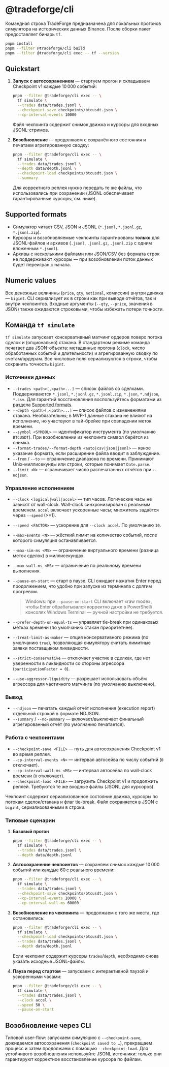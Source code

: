 # @tradeforge/cli

Командная строка TradeForge предназначена для локальных прогонов симулятора на исторических данных Binance. После сборки пакет предоставляет бинарь `tf`.

```bash
pnpm install
pnpm --filter @tradeforge/cli build
pnpm --filter @tradeforge/cli exec -- tf --version
```

## Quickstart

1. **Запуск с автосохранением** — стартуем прогон и складываем Checkpoint v1 каждые 10 000 событий:

   ```bash
   pnpm --filter @tradeforge/cli exec -- \
     tf simulate \
     --trades data/trades.jsonl \
     --checkpoint-save checkpoints/btcusdt.json \
     --cp-interval-events 10000
   ```

   Файл чекпоинта содержит снимок движка и курсоры для входных JSONL-стримов.

2. **Возобновление** — продолжаем с сохранённого состояния и печатаем агрегированную сводку:

   ```bash
   pnpm --filter @tradeforge/cli exec -- \
     tf simulate \
     --trades data/trades.jsonl \
     --depth data/depth.jsonl \
     --checkpoint-load checkpoints/btcusdt.json \
     --summary
   ```

   Для корректного реплея нужно передать те же файлы, что использовались при сохранении (JSONL обеспечивает гарантированные курсоры, см. ниже).

## Supported formats

- Симулятор читает CSV, JSON и JSONL (`*.jsonl`, `*.jsonl.gz`, `*.jsonl.zip`).
- Курсоры и возобновляемые чекпоинты гарантированы **только** для JSONL-файлов и архивов (`.jsonl`, `.jsonl.gz`, `.jsonl.zip` с одним вложенным `*.jsonl`).
- Архивы с несколькими файлами или JSON/CSV без формата строк не поддерживают курсоры — при возобновлении поток данных будет переигран с начала.

## Numeric values

Все денежные величины (`price`, `qty`, `notional`, комиссии) внутри движка — `bigint`. CLI сериализует их в строки как при выводе отчётов, так и внутри чекпоинтов. Входные аргументы (`--qty`, `--price`, значения в JSON) также ожидаются строковыми, чтобы избежать потери точности.

## Команда `tf simulate`

`tf simulate` запускает консервативный матчинг ордеров поверх потока сделок и (опционально) стакана. В стандартном режиме команда печатает два JSON-объекта: метаданные прогона (`clock`, число обработанных событий и длительности) и агрегированную сводку по счетам/ордерам. Все числовые поля сериализуются в строки, чтобы сохранить точность `bigint`.

### Источники данных

- `--trades <path>[,<path>...]` — список файлов со сделками. Поддерживаются `*.jsonl`, `*.jsonl.gz`, `*.jsonl.zip`, `*.json`, `*.ndjson`, `*.csv`. Для гарантий восстановления воспользуйтесь форматами из раздела [Supported formats](#supported-formats).
- `--depth <path>[,<path>...]` — список файлов с изменениями стакана. Необязательны; в MVP-1 данные стакана не влияют на исполнение, но участвуют в тай-брейке при совпадении меток времени.
- `--symbol <SYMBOL>` — идентификатор инструмента (по умолчанию `BTCUSDT`). При возобновлении из чекпоинта символ берётся из снимка.
- `--format-trades/--format-depth <auto|csv|json|jsonl>` — явное указание формата, если расширение файла вводит в заблуждение.
- `--from` / `--to` — ограничение диапазона по времени. Принимают Unix-миллисекунды или строки, которые понимает `Date.parse`.
- `--limit <N>` — ограничивает число распечатанных отчётов при `--ndjson`.

### Управление исполнением

- `--clock <logical|wall|accel>` — тип часов. Логические часы не зависят от wall-clock. Wall-clock синхронизирован с реальным временем. `accel` включает ускоренные часы; множитель задаётся через `--speed` (>=1).
- `--speed <FACTOR>` — ускорение для `--clock accel`. По умолчанию `10`.
- `--max-events <N>` — жёсткий лимит на количество событий, после которого симуляция останавливается.
- `--max-sim-ms <MS>` — ограничение виртуального времени (разница меток сделок) в миллисекундах.
- `--max-wall-ms <MS>` — ограничение по реальному времени выполнения.
- `--pause-on-start` — старт в паузе. CLI ожидает нажатия Enter перед продолжением, что удобно при запуске из терминала с долгим прогревом.

  > Windows: при `--pause-on-start` CLI включает «raw mode», чтобы Enter обрабатывался корректно даже в PowerShell/консолях Windows Terminal — ручной настройки не требуется.

- `--prefer-depth-on-equal-ts` — управляет tie-break при одинаковых метках времени (по умолчанию стакан приоритетнее).
- `--treat-limit-as-maker` — опция консервативного режима (по умолчанию `true`), позволяющая симулятору считать лимитные заявки поставщиком ликвидности.
- `--strict-conservative` — отключает участие в сделках, где нет уверенности в ликвидности со стороны агрессора (`participationFactor = 0`).
- `--use-aggressor-liquidity` — разрешает использовать объём агрессора для частичного матчинга (по умолчанию выключено).

### Вывод

- `--ndjson` — печатать каждый отчёт исполнения (execution report) отдельной строкой в формате NDJSON.
- `--summary` / `--no-summary` — включает/выключает финальный агрегированный отчёт (по умолчанию печатается).

### Работа с чекпоинтами

- `--checkpoint-save <FILE>` — путь для автосохранения Checkpoint v1 во время реплея.
- `--cp-interval-events <N>` — интервал автосейва по числу событий (`0` отключает).
- `--cp-interval-wall-ms <MS>` — интервал автосейва по wall-clock времени (`0` отключает).
- `--checkpoint-load <FILE>` — загрузить Checkpoint v1 и продолжить реплей. Требуются те же входные файлы (JSONL для курсоров).

Чекпоинт содержит сериализованное состояние движка, курсоры по потокам сделок/стакана и флаг tie-break. Файл сохраняется в JSON с `bigint`, сериализованными в строки.

### Типовые сценарии

1. **Базовый прогон**

   ```bash
   pnpm --filter @tradeforge/cli exec -- \
     tf simulate \
     --trades data/trades.jsonl \
     --depth data/depth.jsonl
   ```

2. **Автосохранение чекпоинтов** — сохраняем снимок каждые 10 000 событий или каждые 60 с реального времени:

   ```bash
   pnpm --filter @tradeforge/cli exec -- \
     tf simulate \
     --trades data/trades.jsonl \
     --checkpoint-save checkpoints/btcusdt.json \
     --cp-interval-events 10000 \
     --cp-interval-wall-ms 60000
   ```

3. **Возобновление из чекпоинта** — продолжаем с того же места, где остановились:

   ```bash
   pnpm --filter @tradeforge/cli exec -- \
     tf simulate \
     --checkpoint-load checkpoints/btcusdt.json \
     --trades data/trades.jsonl \
     --depth data/depth.jsonl
   ```

   Если чекпоинт содержит курсоры `trades`/`depth`, необходимо снова указать исходные JSONL-файлы.

4. **Пауза перед стартом** — запускаем с интерактивной паузой и ускоренными часами:
   ```bash
   pnpm --filter @tradeforge/cli exec -- \
     tf simulate \
     --trades data/trades.jsonl \
     --clock accel \
     --speed 50 \
     --pause-on-start
   ```

## Возобновление через CLI

Типовой user-flow: запускаем симуляцию с `--checkpoint-save`, дожидаемся автосохранения (`checkpoint saved to …`), прекращаем процесс и затем продолжаем с помощью `--checkpoint-load`. Для устойчивого возобновления используйте JSONL источники: только они гарантируют корректное восстановление курсора по файлам.
